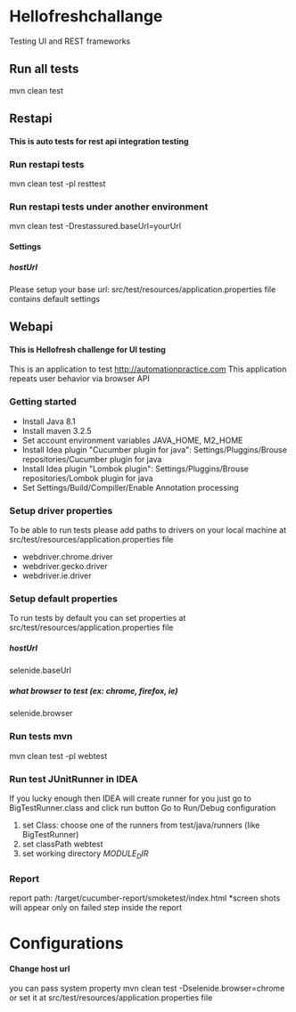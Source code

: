 # Hellofreshchallange
Testing UI and REST frameworks 

## Run all tests
mvn clean test

## Restapi
#### This is auto tests for rest api integration testing

### Run restapi tests
mvn clean test -pl resttest

### Run restapi tests under another environment
mvn clean test -Drestassured.baseUrl=yourUrl

#### Settings
##### hostUrl
Please setup your base url: src/test/resources/application.properties file contains default settings

## Webapi
#### This is Hellofresh challenge for UI testing

This is an application to test http://automationpractice.com
This application repeats user behavior via browser API

### Getting started
- Install Java 8.1
- Install maven 3.2.5
- Set account environment variables JAVA_HOME, M2_HOME
- Install Idea plugin "Cucumber plugin for java": Settings/Pluggins/Brouse repositories/Cucumber plugin for java
- Install Idea plugin "Lombok plugin": Settings/Pluggins/Brouse repositories/Lombok plugin for java
- Set Settings/Build/Compiller/Enable Annotation processing
 
### Setup driver properties
To be able to run tests please add paths to drivers on your local machine at src/test/resources/application.properties file
 - webdriver.chrome.driver
 - webdriver.gecko.driver
 - webdriver.ie.driver
 
### Setup default properties
To run tests by default you can set properties at src/test/resources/application.properties file
##### hostUrl
selenide.baseUrl
##### what browser to test (ex: chrome, firefox, ie)
selenide.browser

### Run tests mvn
mvn clean test  -pl webtest
### Run test JUnitRunner in IDEA
If you lucky enough then IDEA will create runner for you just go to BigTestRunner.class and click run button
Go to Run/Debug configuration 
1. set Class: choose one of the runners from test/java/runners (like BigTestRunner)
2. set classPath webtest
3. set working directory $MODULE_DIR$

### Report
report path: /target/cucumber-report/smoketest/index.html
*screen shots will appear only on failed step inside the report 

# Configurations
#### Change host url
you can pass system property mvn clean test -Dselenide.browser=chrome or set it at src/test/resources/application.properties file
